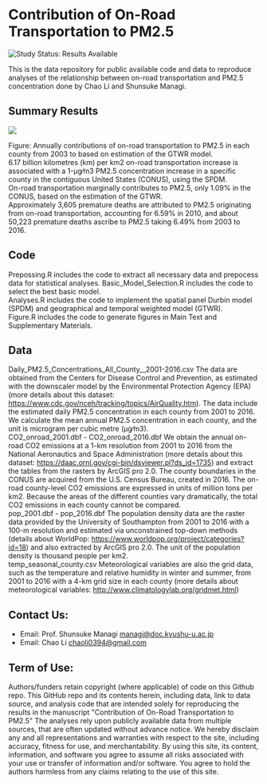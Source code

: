 # Contribution of On-Road Transportation to PM2.5  
<img src="https://img.shields.io/badge/Study%20Status-Results%20Available-yellow.svg" alt="Study Status: Results Available">   
  
This is the data repository for public available code and data to reproduce analyses of the relationship between on-road transportation and PM2.5 concentration done by Chao Li and Shunsuke Managi.
  
## Summary Results
  
![](/Figure/time_ser_low.gif)
  
Figure: Annually contributions of on-road transportation to PM2.5 in each county from 2003 to based on estimation of the GTWR model.  
6.17 billion kilometres (km) per km2 on-road transportation increase is associated with a 1-μg⁄m3  PM2.5 concentration increase in a specific county in the contiguous United States (CONUS), using the SPDM.  
On-road transportation marginally contributes to PM2.5, only 1.09% in the CONUS, based on the estimation of the GTWR.   
Approximately 3,605 premature deaths are attributed to PM2.5 originating from on-road transportation, accounting for 6.59% in 2010, and about 50,223 premature deaths ascribe to PM2.5 taking 6.49% from 2003 to 2016.   
  
## Code
Prepossing.R includes the code to extract all necessary data and prepocess data for statistical analyses.
Basic_Model_Selection.R includes the code to select the best basic model.  
Analyses.R includes the code to implement the spatial panel Durbin model (SPDM) and geographical and temporal weighted model (GTWR).  
Figure.R includes the code to generate figures in Main Text and Supplementary Materials.  
  
## Data
Daily_PM2.5_Concentrations_All_County__2001-2016.csv The data are obtained from the Centers for Disease Control and Prevention, as estimated with the downscaler model by the Environmental Protection Agency (EPA) (more details about this dataset: <https://www.cdc.gov/nceh/tracking/topics/AirQuality.htm>). The data include the estimated daily PM2.5 concentration in each county from 2001 to 2016. We calculate the mean annual PM2.5 concentration in each county, and the unit is microgram per cubic metre (μg⁄m3).  
CO2_onroad_2001.dbf - CO2_onroad_2016.dbf We obtain the annual on-road CO2 emissions at a 1-km resolution from 2001 to 2016 from the National Aeronautics and Space Administration (more details about this dataset: <https://daac.ornl.gov/cgi-bin/dsviewer.pl?ds_id=1735>) and extract the tables from the rasters by ArcGIS pro 2.0. The county boundaries in the CONUS are acquired from the U.S. Census Bureau, created in 2016. The on-road county-level CO2 emissions are expressed in units of million tons per km2. Because the areas of the different counties vary dramatically, the total CO2 emissions in each county cannot be compared.   
pop_2001.dbf - pop_2016.dbf The population density data are the raster data provided by the University of Southampton from 2001 to 2016 with a 100-m resolution and estimated via unconstrained top-down methods (details about WorldPop: <https://www.worldpop.org/project/categories?id=18>) and also extracted by ArcGIS pro 2.0. The unit of the population density is thousand people per km2.  
temp_seasonal_county.csv Meteorological variables are also the grid data, such as the temperature and relative humidity in winter and summer, from 2001 to 2016 with a 4-km grid size in each county (more details about meteorological variables: <http://www.climatologylab.org/gridmet.html>)
  
## Contact Us:
- Email: Prof. Shunsuke Managi <managi@doc.kyushu-u.ac.jp>  
- Email: Chao Li <chaoli0394@gmail.com>  
  
## Term of Use:
Authors/funders retain copyright (where applicable) of code on this Github repo. 
This GitHub repo and its contents herein, including data, link to data source, and analysis code that are intended solely for reproducing the results in the manuscript "Contribution of On-Road Transportation to PM2.5" The analyses rely upon publicly available data from multiple sources, that are often updated without advance notice. We hereby disclaim any and all representations and warranties with respect to the site, including accuracy, fitness for use, and merchantability. By using this site, its content, information, and software you agree to assume all risks associated with your use or transfer of information and/or software. You agree to hold the authors harmless from any claims relating to the use of this site.
